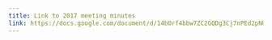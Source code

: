 ```yaml
---
title: Link to 2017 meeting minutes
link: https://docs.google.com/document/d/14bOrf4bbw7ZC2GQDg3Cj7nPEd2pNUNib/edit
---
```


